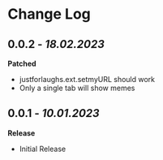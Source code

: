 # Change Log

## 0.0.2 - _18.02.2023_

**Patched**

- justforlaughs.ext.setmyURL should work
- Only a single tab will show memes

## 0.0.1 - _10.01.2023_

**Release**

- Initial Release
